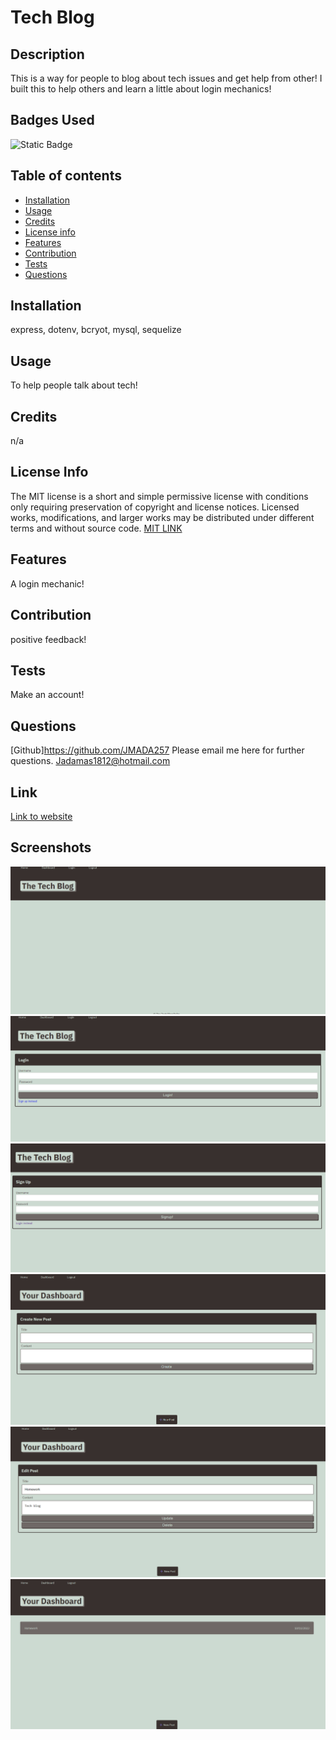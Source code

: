 # Tech Blog

## Description

This is a way for people to blog about tech issues and get help from other! I built this to help others and learn a little about login mechanics!

## Badges Used

![Static Badge](https://img.shields.io/badge/MIT_License-blue)

## Table of contents

- [Installation](#installation)
- [Usage](#usage)
- [Credits](#credits)
- [License info](#license-info)
- [Features](#features)
- [Contribution](#contribution)
- [Tests](#tests)
- [Questions](#questions)

## Installation

express, dotenv, bcryot, mysql, sequelize

## Usage

To help people talk about tech!

## Credits

n/a

## License Info

The MIT license is a short and simple permissive license with conditions only requiring preservation of copyright and license notices. Licensed works, modifications, and larger works may be distributed under different terms and without source code.
[MIT LINK](https://opensource.org/license/mit/)

## Features

A login mechanic!

## Contribution

positive feedback!

## Tests

Make an account!

## Questions

[Github]https://github.com/JMADA257
Please email me here for further questions. Jadamas1812@hotmail.com

## Link

[Link to website](https://stark-caverns-76397-45a576ebb894.herokuapp.com/dashboard)

## Screenshots

![Screenshot of website](./public/images/Screenshot%202023-10-11%20090354.png)
![Screenshot of website](./public/images/Screenshot%202023-10-11%20090358.png)
![Screenshot of website](./public/images/Screenshot%202023-10-11%20090407.png)
![Screenshot of website](./public/images/Screenshot%202023-10-11%20090431.png)
![Screenshot of website](./public/images/Screenshot%202023-10-11%20090459.png)
![Screenshot of website](./public/images/Screenshot%202023-10-11%20090504.png)
